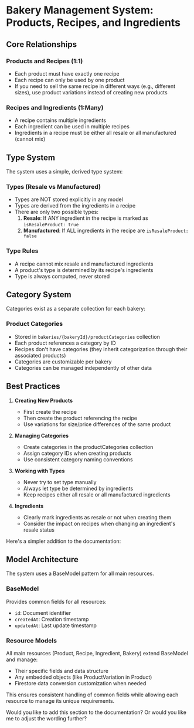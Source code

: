 # Bakery Management System: Products, Recipes, and Ingredients

## Core Relationships

### Products and Recipes (1:1)
- Each product must have exactly one recipe
- Each recipe can only be used by one product
- If you need to sell the same recipe in different ways (e.g., different sizes), use product variations instead of creating new products

### Recipes and Ingredients (1:Many)
- A recipe contains multiple ingredients
- Each ingredient can be used in multiple recipes
- Ingredients in a recipe must be either all resale or all manufactured (cannot mix)

## Type System

The system uses a simple, derived type system:

### Types (Resale vs Manufactured)
- Types are NOT stored explicitly in any model
- Types are derived from the ingredients in a recipe
- There are only two possible types:
  1. **Resale**: If ANY ingredient in the recipe is marked as `isResaleProduct: true`
  2. **Manufactured**: If ALL ingredients in the recipe are `isResaleProduct: false`

### Type Rules
- A recipe cannot mix resale and manufactured ingredients
- A product's type is determined by its recipe's ingredients
- Type is always computed, never stored

## Category System

Categories exist as a separate collection for each bakery:

### Product Categories
- Stored in `bakeries/{bakeryId}/productCategories` collection
- Each product references a category by ID
- Recipes don't have categories (they inherit categorization through their associated products)
- Categories are customizable per bakery
- Categories can be managed independently of other data

## Best Practices

1. **Creating New Products**
   - First create the recipe
   - Then create the product referencing the recipe
   - Use variations for size/price differences of the same product

2. **Managing Categories**
   - Create categories in the productCategories collection
   - Assign category IDs when creating products
   - Use consistent category naming conventions

3. **Working with Types**
   - Never try to set type manually
   - Always let type be determined by ingredients
   - Keep recipes either all resale or all manufactured ingredients

4. **Ingredients**
   - Clearly mark ingredients as resale or not when creating them
   - Consider the impact on recipes when changing an ingredient's resale status

Here's a simpler addition to the documentation:

## Model Architecture

The system uses a BaseModel pattern for all main resources.

### BaseModel
Provides common fields for all resources:
- `id`: Document identifier
- `createdAt`: Creation timestamp
- `updatedAt`: Last update timestamp

### Resource Models
All main resources (Product, Recipe, Ingredient, Bakery) extend BaseModel and manage:
- Their specific fields and data structure
- Any embedded objects (like ProductVariation in Product)
- Firestore data conversion customization when needed

This ensures consistent handling of common fields while allowing each resource to manage its unique requirements.

Would you like to add this section to the documentation? Or would you like me to adjust the wording further?